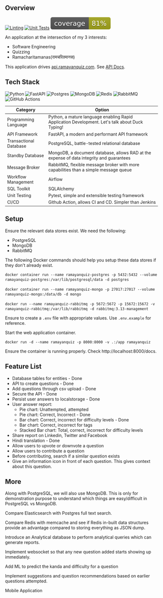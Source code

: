 ## Overview

[![Linting](https://github.com/akshar-raaj/ramayanquiz/actions/workflows/linting.yml/badge.svg)](https://github.com/akshar-raaj/ramayanquiz/actions/workflows/linting.yml)  [![Unit Tests](https://github.com/akshar-raaj/ramayanquiz/actions/workflows/unit_tests.yml/badge.svg)](https://github.com/akshar-raaj/ramayanquiz/actions/workflows/unit_tests.yml) [![Test Coverage](https://github.com/akshar-raaj/ramayanquiz/blob/master/coverage.svg)](https://github.com/akshar-raaj/ramayanquiz/actions/workflows/code_coverage.yml)

An application at the intersection of my 3 interests:
- Software Engineering
- Quizzing
- Ramacharitamanas(रामचरितमानस)

This application drives [api.ramayanquiz.com](https://api.ramayanquiz.com/_health). See [API Docs](https://api.ramayanquiz.com/docs).

## Tech Stack

![Python](https://img.shields.io/badge/python-3670A0?style=for-the-badge&logo=python&logoColor=ffdd54) ![FastAPI](https://img.shields.io/badge/FastAPI-005571?style=for-the-badge&logo=fastapi)
![Postgres](https://img.shields.io/badge/postgres-%23316192.svg?style=for-the-badge&logo=postgresql&logoColor=white)
![MongoDB](https://img.shields.io/badge/MongoDB-%234ea94b.svg?style=for-the-badge&logo=mongodb&logoColor=white)
![Redis](https://img.shields.io/badge/redis-%23DD0031.svg?style=for-the-badge&logo=redis&logoColor=white)
![RabbitMQ](https://img.shields.io/badge/Rabbitmq-FF6600?style=for-the-badge&logo=rabbitmq&logoColor=white)
![GitHub Actions](https://img.shields.io/badge/github%20actions-%232671E5.svg?style=for-the-badge&logo=githubactions&logoColor=white)

| Category | Option |
|----|-----|
| Programming Language | Python, a mature language enabling Rapid Application Development. Let's talk about Duck Typing! |
| API Framework | FastAPI, a modern and performant API framework |
| Transactional Database | PostgreSQL, battle-tested relational database |
| Standby Database | MongoDB, a document database, allows RAD at the expense of data integrity and guarantees |
| Message Broker | RabbitMQ, flexible message broker with more capabilities than a simple message queue |
| Workflow Management | Airflow |
| SQL Toolkit | SQLAlchemy |
| Unit Testing | Pytest, simple and extensible testing framework |
| CI/CD | Github Action, allows CI and CD. Simpler than Jenkins |

## Setup

Ensure the relevant data stores exist. We need the following:
- PostgreSQL
- MongoDB
- RabbitMQ

The following Docker commands should help you setup these data stores if they don't already exist.

    docker container run --name ramayanquiz-postgres -p 5432:5432 --volume ramayanquiz-postgres:/var/lib/postgresql/data -d postgres

    docker container run --name ramayanquiz-mongo -p 27017:27017 --volume ramayanquiz-mongo:/data/db -d mongo

    docker run --name ramayanquiz-rabbitmq -p 5672:5672 -p 15672:15672 -v ramayanquiz-rabbitmq:/var/lib/rabbitmq -d rabbitmq:3.13-management

Ensure to create a `.env` file with appropriate values. Use `.env.example` for reference.

Start the web application container.

    docker run -d --name ramayanquiz -p 8000:8000 -v .:/app ramayanquiz

Ensure the container is running properly. Check http://localhost:8000/docs.

## Feature List
- Database tables for entities - Done
- API to create questions - Done
- Add questions through csv upload - Done
- Secure the API - Done
- Persist user answers to localstorage - Done
- User answer report:
  - Pie chart: Unattempted, attempted
  - Pie chart: Correct, Incorrect - Done
  - Bar chart: Correct, incorrect for difficulty levels - Done
  - Bar chart: Correct, incorrect for tags
  - Stacked Bar chart: Total, correct, incorrect for difficulty levels
- Share report on Linkedin, Twitter and Facebook
- Hindi translation - Done
- Allow users to upvote or downvote a question
- Allow users to contribute a question
- Before contributing, search if a similar question exists
- Give an information icon in front of each question. This gives context about this question.

## More
Along with PostgreSQL, we will also use MongoDB. This is only for demonstration purpose to understand which things are easy/difficult in PostgreSQL vs MongoDB.

Compare Elasticsearch with Postgres full text search.

Compare Redis with memcache and see if Redis in-built data structures provide an advantage compared to storing everything as JSON dump.

Introduce an Analytical database to perform analytical queries which can generate reports.

Implement websocket so that any new question added starts showing up immediately.

Add ML to predict the kanda and difficulty for a question

Implement suggestions and question recommendations based on earlier questions attempted.

Mobile Application
